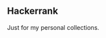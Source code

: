 ## Hackerrank

Just for my personal collections.

<!-- start dictionary -->

<!-- end dictionary -->
